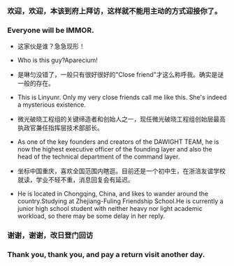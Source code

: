 ### 欢迎，欢迎，本该到府上拜访，这样就不能用主动的方式迎接你了。
### Everyone will be IMMOR.

- 这家伙是谁？急急现形！
- Who is this guy?Aparecium!

- 是琳匀没错了，一般只有很好很好的"Close friend"才这么称呼我。确实是谜一般的存在。
- This is Linyunr. Only my very close friends call me like this. She's indeed a mysterious existence.
- 微光破晓工程组的关键缔造者和创始人之一，现任微光破晓工程组创始层最高执政官兼任指挥层技术部部长。
- As one of the key founders and creators of the DAWIGHT TEAM, he is now the highest executive officer of the founding layer and also the head of the technical department of the command layer.
- 坐标中国重庆，喜欢全国范围内瞎逛。目前还是一个初中生，在浙涪友谊学校就读，学业不轻不重，消息回复会有延迟。
- He is located in Chongqing, China, and likes to wander around the country.Studying at Zhejiang-Fuling Friendship School.He is currently a junior high school student with neither heavy nor light academic workload, so there may be some delay in her reply.

### 谢谢，谢谢，改日登门回访
### Thank you, thank you, and pay a return visit another day.
